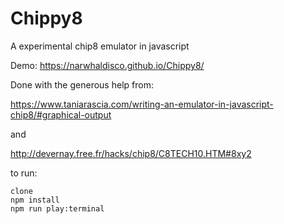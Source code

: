 # Chippy8
A experimental chip8 emulator in javascript

Demo:
https://narwhaldisco.github.io/Chippy8/

Done with the generous help from:

https://www.taniarascia.com/writing-an-emulator-in-javascript-chip8/#graphical-output

and 

http://devernay.free.fr/hacks/chip8/C8TECH10.HTM#8xy2

to run:

```
clone
npm install
npm run play:terminal
```
